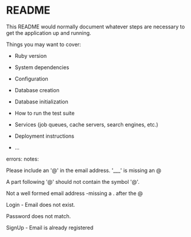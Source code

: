 # README

This README would normally document whatever steps are necessary to get the
application up and running.

Things you may want to cover:

* Ruby version

* System dependencies

* Configuration

* Database creation

* Database initialization

* How to run the test suite

* Services (job queues, cache servers, search engines, etc.)

* Deployment instructions

* ...


errors:
notes:

Please include an '@' in the email address. '___' is missing an @

A part following '@' should not contain the symbol '@'.

Not a well formed email address
    -missing a . after the @

Login - 
Email does not exist.

Password does not match.

SignUp -
Email is already registered